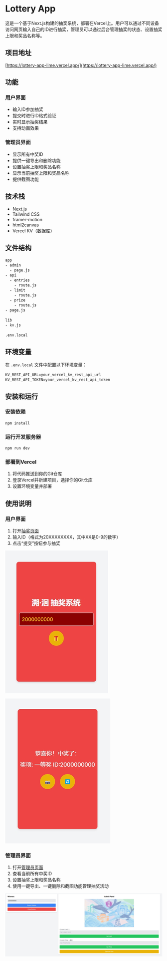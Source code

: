 
# Lottery App

这是一个基于Next.js构建的抽奖系统，部署在Vercel上。用户可以通过不同设备访问网页输入自己的ID进行抽奖，管理员可以通过后台管理抽奖的状态、设置抽奖上限和奖品名称等。

## 项目地址

[https://lottery-app-lime.vercel.app/](https://lottery-app-lime.vercel.app/)

## 功能

### 用户界面

- 输入ID参加抽奖
- 提交时进行ID格式验证
- 实时显示抽奖结果
- 支持动画效果

### 管理员界面

- 显示所有中奖ID
- 提供一键导出和删除功能
- 设置抽奖上限和奖品名称
- 显示当前抽奖上限和奖品名称
- 提供截图功能

## 技术栈

- Next.js
- Tailwind CSS
- framer-motion
- html2canvas
- Vercel KV（数据库）

## 文件结构

```
app
- admin
  - page.js
- api
  - entries
    - route.js
  - limit
    - route.js
  - prize
    - route.js
- page.js

lib
- kv.js

.env.local
```

## 环境变量

在 `.env.local` 文件中配置以下环境变量：

```
KV_REST_API_URL=your_vercel_kv_rest_api_url
KV_REST_API_TOKEN=your_vercel_kv_rest_api_token
```

## 安装和运行

### 安装依赖

```bash
npm install
```

### 运行开发服务器

```bash
npm run dev
```

### 部署到Vercel

1. 将代码推送到你的Git仓库
2. 登录Vercel并新建项目，选择你的Git仓库
3. 设置环境变量并部署

## 使用说明

### 用户界面

1. 打开[抽奖页面](https://lottery-app-lime.vercel.app/)
2. 输入ID（格式为20XXXXXXXX，其中XX是0-9的数字）
3. 点击“提交”按钮参与抽奖

![用户界面1](demo/home-1.png)

![用户界面2](demo/home-2.png)

### 管理员界面

1. 打开[管理员页面](https://lottery-app-lime.vercel.app/admin)
2. 查看当前所有中奖ID
3. 设置抽奖上限和奖品名称
4. 使用一键导出、一键删除和截图功能管理抽奖活动

![管理员界面](demo/admin.png)